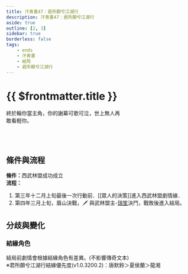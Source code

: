```yaml
---
title: 汗青書47：君所願兮江湖行
description: 汗青書47：君所願兮江湖行
aside: true
outline: [2, 3]
sidebar: true
borderless: false
tags:
    - ends
    - 汗青書
    - 結局
    - 君所願兮江湖行
---
```


# {{ $frontmatter.title }}

<EndBackground no=47 title="君所願兮江湖行">
終於輪你當主角，你的謝幕可歌可泣，世上無人再<br>
敢看輕你。<br>
<br>
<br>
<br>
<!-- 此處因排版, 放入部分空行, 無理由請勿移除 -->
</EndBackground>

## 條件與流程

<b>條件：</b>西武林盟成功成立<br>
<b>流程：</b><br>
1. 第三年十二月上旬最後一次行動前．[[眾人的決策]]進入西武林盟劇情線．
2. 第四年三月上旬，眉山決戰，🗡️ 與武林盟主-[瑞笙](/people/characters/special999)決鬥，戰敗後進入結局。

## 分歧與變化

### 結緣角色
結局前劇情會根據結緣角色有差異。(不影響傳奇文本)<br>
※君所願兮江湖行結緣優先度(v1.0.3200.2)：<Girl0Icon>唐默鈴</Girl0Icon>＞<Girl5Icon>夏侯蘭</Girl5Icon>＞<Girl8Icon>龍湘</Girl8Icon>
